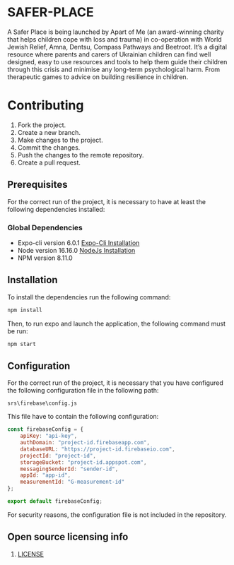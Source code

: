 # SAFER-PLACE
A Safer Place is being launched by Apart of Me (an award-winning charity that helps children cope with loss and trauma) in co-operation with World Jewish Relief, Amna, Dentsu, Compass Pathways and Beetroot. It’s a digital resource where parents and carers of Ukrainian children can find well designed, easy to use resources and tools to help them guide their children through this crisis and minimise any long-term psychological harm. From therapeutic games to advice on building resilience in children.

# Contributing

1. Fork the project.
2. Create a new branch.
3. Make changes to the project.
4. Commit the changes.
5. Push the changes to the remote repository.
6. Create a pull request.


## Prerequisites
For the correct run of the project, it is necessary to have at least the following dependencies installed:

### Global Dependencies

* Expo-cli version 6.0.1 [Expo-Cli Installation](https://docs.expo.dev/get-started/installation/)
* Node version 16.16.0 [NodeJs Installation](https://nodejs.org/en/)
* NPM version 8.11.0 

## Installation

To install the dependencies run the following command:

```bash
npm install
```

Then, to run expo and launch the application, the following command must be run:

```bash
npm start
```

## Configuration

For the correct run of the project, it is necessary that you have configured the following configuration file in the following path:

```
srs\firebase\config.js
```
This file have to contain the following configuration:

```js
const firebaseConfig = {
    apiKey: "api-key",
    authDomain: "project-id.firebaseapp.com",
    databaseURL: "https://project-id.firebaseio.com",
    projectId: "project-id",
    storageBucket: "project-id.appspot.com",
    messagingSenderId: "sender-id",
    appId: "app-id",
    measurementId: "G-measurement-id"
};

export default firebaseConfig;
```
For security reasons, the configuration file is not included in the repository.

## Open source licensing info
1. [LICENSE](LICENSE)

